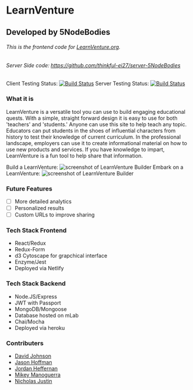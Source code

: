 # LearnVenture
## Developed by 5NodeBodies

###### This is the frontend code for [LearnVenture.org](www.learnventure.org). 

###### Server Side code: https://github.com/thinkful-ei27/server-5NodeBodies

Client Testing Status: [![Build Status](https://travis-ci.org/thinkful-ei27/client-5NodeBodies.svg?branch=master)](https://travis-ci.org/thinkful-ei27/client-5NodeBodies)
Server Testing Status: [![Build Status](https://travis-ci.org/thinkful-ei27/server-5NodeBodies.svg?branch=master)](https://travis-ci.org/thinkful-ei27/server-5NodeBodies)

### What it is

LearnVenture is a versatile tool you can use to build engaging educational quests. With a simple, straight forward design it is easy to use for both 'teachers' and 'students.'
Anyone can use this site to help teach any topic. Educators can put students in the shoes of influential characters from history to test their knowledge of current curriculum.
In the professional landscape, employers can use it to create informational material on how to use new products and services. If you have knowledge to impart, LearnVenture is a
fun tool to help share that information.

Build a LearnVenture: ![screenshot of LearnVenture Builder](/src/components/images/teacherside.PNGraw=true)
Embark on a LearnVenture: ![screenshot of LearnVenture Builder](/src/components/images/studentside.PNGraw=true)

### Future Features
- [ ] More detailed analytics
- [ ] Personalized results
- [ ] Custom URLs to improve sharing

### Tech Stack Frontend
- React/Redux
- Redux-Form
- d3 Cytoscape for grapchical interface
- Enzyme/Jest
- Deployed via Netlify

### Tech Stack Backend
- Node.JS/Express
- JWT with Passport
- MongoDB/Mongoose
- Database hosted on mLab
- Chai/Mocha
- Deployed via heroku

### Contributers
- [David Johnson](https://github.com/Clack321)
- [Jason Hoffman](https://github.com/publikwerker)
- [Jordan Heffernan](https://github.com/JordoHeffernan)
- [Mikey Manoguerra](https://github.com/MikeyManoguerra)
- [Nicholas Justin](https://github.com/NicknotJ)